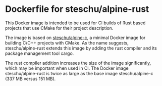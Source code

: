 # Dockerfile for steschu/alpine-rust

This Docker image is intended to be used for CI builds of Rust based projects that use CMake for their project description.

The image is based on [steschu/alpine-c](https://github.com/steschu77/docker-alpine-c), a minimal Docker image for building C/C++ projects with CMake. As the name suggests, steschu/alpine-rust extends this image by adding the rust compiler and its package management tool cargo.

The rust compiler addition increases the size of the image significantly, which may be important when used in CI. The Docker image steschu/alpine-rust is twice as large as the base image steschu/alpine-c (337 MB versus 151 MB).
